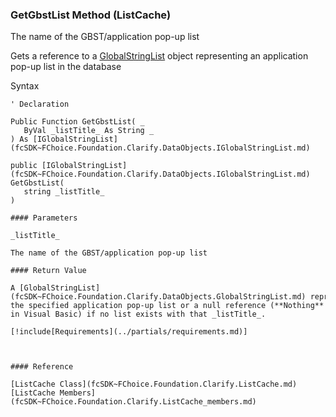 ﻿### GetGbstList Method (ListCache)

The name of the GBST/application pop-up list

Gets a reference to a [GlobalStringList](fcSDK~FChoice.Foundation.Clarify.DataObjects.GlobalStringList.md) object representing an application pop-up list in the database

Syntax

```vbnet
' Declaration

Public Function GetGbstList( _
   ByVal _listTitle_ As String _
) As [IGlobalStringList](fcSDK~FChoice.Foundation.Clarify.DataObjects.IGlobalStringList.md)

public [IGlobalStringList](fcSDK~FChoice.Foundation.Clarify.DataObjects.IGlobalStringList.md) GetGbstList( 
   string _listTitle_
)

#### Parameters

_listTitle_

The name of the GBST/application pop-up list

#### Return Value

A [GlobalStringList](fcSDK~FChoice.Foundation.Clarify.DataObjects.GlobalStringList.md) representing the specified application pop-up list or a null reference (**Nothing** in Visual Basic) if no list exists with that _listTitle_.

[!include[Requirements](../partials/requirements.md)]



#### Reference

[ListCache Class](fcSDK~FChoice.Foundation.Clarify.ListCache.md)  
[ListCache Members](fcSDK~FChoice.Foundation.Clarify.ListCache_members.md)